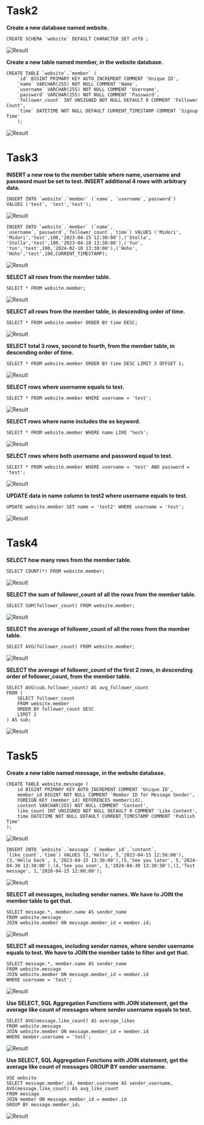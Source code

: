 # Task2
**Create a new database named website.**
```
CREATE SCHEMA `website` DEFAULT CHARACTER SET utf8 ;
```
![Result](/homework_week5/pic/create_website_db.png)

**Create a new table named member, in the website database.**
```
CREATE TABLE `website`.`member` (
    `id` BIGINT PRIMARY KEY AUTO_INCREMENT COMMENT 'Unique ID',
    `name` VARCHAR(255) NOT NULL COMMENT 'Name',
    `username` VARCHAR(255) NOT NULL COMMENT 'Username',
    `password` VARCHAR(255) NOT NULL COMMENT 'Password',
    `follower_count` INT UNSIGNED NOT NULL DEFAULT 0 COMMENT 'Follower Count',
    `time` DATETIME NOT NULL DEFAULT CURRENT_TIMESTAMP COMMENT 'Signup Time'
    );
```
![Result](/homework_week5/pic/create_member_table.png)

# Task3
**INSERT a new row to the member table where name, username and password must be set to test. INSERT additional 4 rows with arbitrary data.**
```
INSERT INTO `website`.`member` (`name`, `username`,`password`) 
VALUES ('test', 'test','test');
```
![Result](/homework_week5/pic/create_test.png)
```
INSERT INTO `website`.`member` (`name`, `username`,`password`,`follower_count`,`time`) VALUES ('Midori', 'Midori','test',100,'2023-04-15 12:30:00'),('Stella', 'Stella','test',100,'2023-04-10 13:30:00'),('Yun', 'Yun','test',100,'2024-02-10 13:30:00'),('Hoho', 'Hoho','test',100,CURRENT_TIMESTAMP);
```
![Result](/homework_week5/pic/create_4_test.png)

**SELECT all rows from the member table.**
```
SELECT * FROM website.member;
```
![Result](/homework_week5/pic/select_all_rows.png)

**SELECT all rows from the member table, in descending order of time.**
```
SELECT * FROM website.member ORDER BY time DESC;
```
![Result](/homework_week5/pic/select_all_rows_time.png)

**SELECT total 3 rows, second to fourth, from the member table, in descending order of time.**
```
SELECT * FROM website.member ORDER BY time DESC LIMIT 3 OFFSET 1;
```
![Result](/homework_week5/pic/select_3_rows_time.png)

**SELECT rows where username equals to test.**
```
SELECT * FROM website.member WHERE username = 'test';
```
![Result](/homework_week5/pic/select_test.png)

**SELECT rows where name includes the es keyword.**
```
SELECT * FROM website.member WHERE name LIKE '%es%';
```
![Result](/homework_week5/pic/select_es.png)

**SELECT rows where both username and password equal to test.**
```
SELECT * FROM website.member WHERE username = 'test' AND password = 'test';
```
![Result](/homework_week5/pic/select_and_test.png)

**UPDATE data in name column to test2 where username equals to test.**
```
UPDATE website.member SET name = 'test2' WHERE username = 'test';
```
![Result](/homework_week5/pic/update.png)

# Task4
**SELECT how many rows from the member table.**
```
SELECT COUNT(*) FROM website.member;
```
![Result](/homework_week5/pic/select_how_many.png)

**SELECT the sum of follower_count of all the rows from the member table.**
```
SELECT SUM(follower_count) FROM website.member;
```
![Result](/homework_week5/pic/select_sum.png)

**SELECT the average of follower_count of all the rows from the member table.**
```
SELECT AVG(follower_count) FROM website.member;
```
![Result](/homework_week5/pic/select_avg.png)

**SELECT the average of follower_count of the first 2 rows, in descending order of follower_count, from the member table.**

```
SELECT AVG(sub.follower_count) AS avg_follower_count 
FROM (
    SELECT follower_count
    FROM website.member
    ORDER BY follower_count DESC
    LIMIT 2
) AS sub;
```
![Result](/homework_week5/pic/select_avg2.png)

# Task5
**Create a new table named message, in the website database.**
```
CREATE TABLE website.message (
    id BIGINT PRIMARY KEY AUTO_INCREMENT COMMENT 'Unique ID',
    member_id BIGINT NOT NULL COMMENT 'Member ID for Message Sender',
    FOREIGN KEY (member_id) REFERENCES member(id),
    content VARCHAR(255) NOT NULL COMMENT 'Content',
    like_count INT UNSIGNED NOT NULL DEFAULT 0 COMMENT 'Like Content',
    time DATETIME NOT NULL DEFAULT CURRENT_TIMESTAMP COMMENT 'Publish Time'
);
```
![Result](/homework_week5/pic/create_message_table.png)
```
INSERT INTO `website`.`message` (`member_id`,`content`, `like_count`,`time`) VALUES (2,'Hello', 5,'2023-04-15 12:56:00'),(3,'Hello back', 3,'2023-04-15 13:30:00'),(5,'See you later', 5,'2024-04-30 13:30:00'),(4,'See you soon', 3,'2024-04-30 13:30:50'),(1,'Test message', 1,'2020-04-15 12:00:00');
```
![Result](/homework_week5/pic/create_message_rows.png)

**SELECT all messages, including sender names. We have to JOIN the member table to get that.**
```
SELECT message.*, member.name AS sender_name
FROM website.message
JOIN website.member ON message.member_id = member.id;
```
![Result](/homework_week5/pic/join.png)

**SELECT all messages, including sender names, where sender username equals to test. We have to JOIN the member table to filter and get that.**
```
SELECT message.*, member.name AS sender_name
FROM website.message
JOIN website.member ON message.member_id = member.id
WHERE username = 'test';
```
![Result](/homework_week5/pic/join_test.png)

**Use SELECT, SQL Aggregation Functions with JOIN statement, get the average like count of messages where sender username equals to test.**
```
SELECT AVG(message.like_count) AS average_likes
FROM website.message
JOIN website.member ON message.member_id = member.id
WHERE member.username = 'test';
```
![Result](/homework_week5/pic/join_avg_test.png)

**Use SELECT, SQL Aggregation Functions with JOIN statement, get the average like count of messages GROUP BY sender username.**
```
USE website
SELECT message.member_id, member.username AS sender_username, AVG(message.like_count) AS avg_like_count
FROM message
JOIN member ON message.member_id = member.id
GROUP BY message.member_id;
```
![Result](/homework_week5/pic/join_group_by.png)